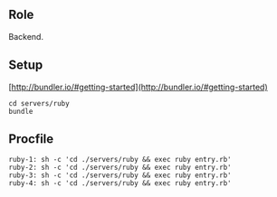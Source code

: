 ## Role

Backend.

## Setup
[http://bundler.io/#getting-started](http://bundler.io/#getting-started)

```
cd servers/ruby
bundle
```

## Procfile

```
ruby-1: sh -c 'cd ./servers/ruby && exec ruby entry.rb'
ruby-2: sh -c 'cd ./servers/ruby && exec ruby entry.rb'
ruby-3: sh -c 'cd ./servers/ruby && exec ruby entry.rb'
ruby-4: sh -c 'cd ./servers/ruby && exec ruby entry.rb'
```

